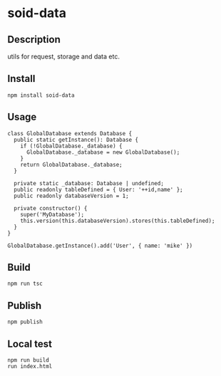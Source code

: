 # soid-data

## Description
utils for request, storage and data etc.

## Install

```
npm install soid-data
```
## Usage

```
class GlobalDatabase extends Database {
  public static getInstance(): Database {
    if (!GlobalDatabase._database) {
      GlobalDatabase._database = new GlobalDatabase();
    }
    return GlobalDatabase._database;
  }

  private static _database: Database | undefined;
  public readonly tableDefined = { User: '++id,name' };
  public readonly databaseVersion = 1;

  private constructor() {
    super('MyDatabase');
    this.version(this.databaseVersion).stores(this.tableDefined);
  }
}

GlobalDatabase.getInstance().add('User', { name: 'mike' })
```
## Build
```
npm run tsc
```
## Publish
```
npm publish
```
## Local test
```shell
npm run build
run index.html
```
